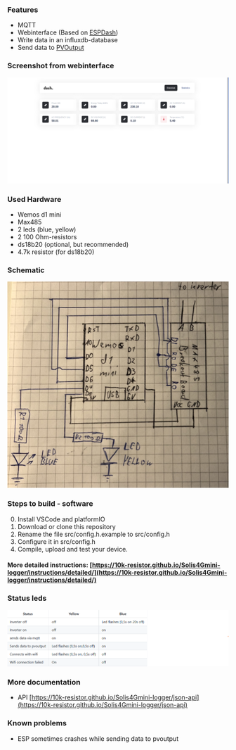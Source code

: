 ### Features
- MQTT
- Webinterface (Based on [ESPDash](https://github.com/ayushsharma82/ESP-DASH))
- Write data in an influxdb-database
- Send data to [PVOutput](https://pvoutput.org/)


### Screenshot from webinterface
![Schematic](files/img/webinterface.png "Picture from webinterface")

### Used Hardware
- Wemos d1 mini
- Max485
- 2 leds (blue, yellow)
- 2 100 Ohm-resistors
- ds18b20 (optional, but recommended)
- 4.7k resistor (for ds18b20)

### Schematic
![Schematic](files/img/schematic.jpg "Picture from schematic")

### Steps to build - software
0. Install VSCode and platformIO
1. Download or clone this repository
2. Rename the file src/config.h.example to src/config.h
3. Configure it in src/config.h
4. Compile, upload and test your device.
#### More detailed instructions: [https://10k-resistor.github.io/Solis4Gmini-logger/instructions/detailed/](https://10k-resistor.github.io/Solis4Gmini-logger/instructions/detailed/)

 
### Status leds
![Schematic](files/img/table-leds.png "Picture from schematic")


### More documentation
- API [https://10k-resistor.github.io/Solis4Gmini-logger/json-api](https://10k-resistor.github.io/Solis4Gmini-logger/json-api)

### Known problems
 - ESP sometimes crashes while sending data to pvoutput
